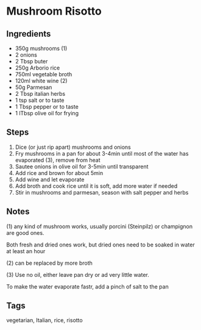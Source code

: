 # Mushroom Risotto

## Ingredients

* 350g mushrooms (1)
* 2 onions
* 2 Tbsp buter
* 250g Arborio rice
* 750ml vegetable broth
* 120ml white wine (2)
* 50g Parmesan 
* 2 Tbsp italian herbs
* 1 tsp salt or to taste
* 1 Tbsp pepper or to taste
* 1 lTbsp olive oil for frying

## Steps

1. Dice (or just rip apart) mushrooms and onions
2. Fry mushrooms in a pan for about 3-4min until most of the water has evaporated (3), remove from heat
3. Sautee onions in olive oil for 3-5min until transparent
4. Add rice and brown for about 5min
5. Add wine and let evaporate
6. Add broth and cook rice until it is soft, add more water if needed
7. Stir in mushrooms and parmesan, season with salt pepper and herbs

## Notes

(1) any kind of mushroom works, usually porcini (Steinpilz) or champignon are good ones.

Both fresh and dried ones work, but dried ones need to be soaked in water at least an hour 

(2) can be replaced by more broth

(3) Use no oil, either leave pan dry or ad very little water.

To make the water evaporate fastr, add a pinch of salt to the pan

## Tags
vegetarian, Italian, rice, risotto
